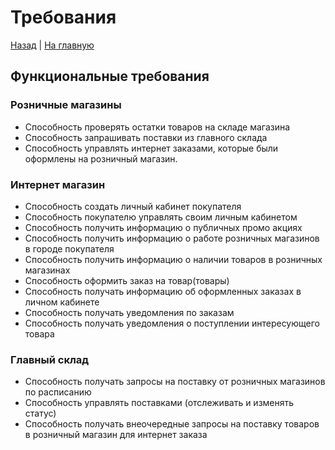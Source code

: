 # Требования

[Назад](README.md) | [На главную](../README.md)

## Функциональные требования

### Розничные магазины

- Способность проверять остатки товаров на складе магазина
- Способность запрашивать поставки из главного склада
- Способность управлять интернет заказами, которые были оформлены на розничный магазин.

### Интернет магазин

- Способность создать личный кабинет покупателя
- Способность покупателю управлять своим личным кабинетом
- Способность получить информацию о публичных промо акциях
- Способность получить информацию о работе розничных магазинов в городе покупателя
- Способность получить информацию о наличии товаров в розничных магазинах
- Способность оформить заказ на товар(товары)
- Способность получать информацию об оформленных заказах в личном кабинете
- Способность получать уведомления по заказам
- Способность получать уведомления о поступлении интересующего товара

### Главный склад

- Способность получать запросы на поставку от розничных магазинов по расписанию
- Способность управлять поставками (отслеживать и изменять статус)
- Способность получать внеочередные запросы на поставку товаров в розничный магазин для интернет заказа